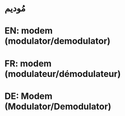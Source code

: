# مُوديم

# EN: modem (modulator/demodulator)

# FR: modem (modulateur/démodulateur)

# DE: Modem (Modulator/Demodulator)
